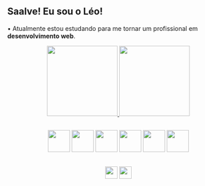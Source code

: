 ## Saalve! Eu sou o Léo!
• Atualmente estou estudando para me tornar um profissional em <strong>desenvolvimento web</strong>.

<div align="center">
    <a href="https://github.com/leOhsantos">
        <img height="160em" src="https://github-readme-stats.vercel.app/api?username=leOhsantos&theme=dracula"/>
        <img height="160em" src="https://github-readme-stats.vercel.app/api/top-langs/?username=leOhsantos&layout=compact&theme=dracula&langs_count=3"/>
    </a>
</div>

##

<div align="center">
<img src="https://cdn.jsdelivr.net/gh/devicons/devicon/icons/html5/html5-original.svg" height="50em">
<img src="https://cdn.jsdelivr.net/gh/devicons/devicon/icons/css3/css3-original.svg" height="50em">  
<img src="https://cdn.jsdelivr.net/gh/devicons/devicon/icons/javascript/javascript-original.svg" height="50em"> 
<img src="https://cdn.jsdelivr.net/gh/devicons/devicon/icons/bootstrap/bootstrap-original.svg" height="50em">      
<img src="https://cdn.jsdelivr.net/gh/devicons/devicon/icons/php/php-original.svg" height="50em" >
<img src="https://cdn.jsdelivr.net/gh/devicons/devicon/icons/mysql/mysql-original-wordmark.svg" height="50em">  
</div>

##

<div align="center">
<a href="mailto:leonardo.santos191004@gmail.com">
<img src="https://img.shields.io/badge/Gmail-D14836?style=for-the-badge&logo=gmail&logoColor=white" height="28em"></a>
<a href="#">
<img src="https://img.shields.io/badge/LinkedIn-0077B5?style=for-the-badge&logo=linkedin&logoColor=white" height="28em"></a>
</div>